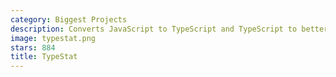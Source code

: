 ```yaml
---
category: Biggest Projects
description: Converts JavaScript to TypeScript and TypeScript to better TypeScript.
image: typestat.png
stars: 884
title: TypeStat
---
```

